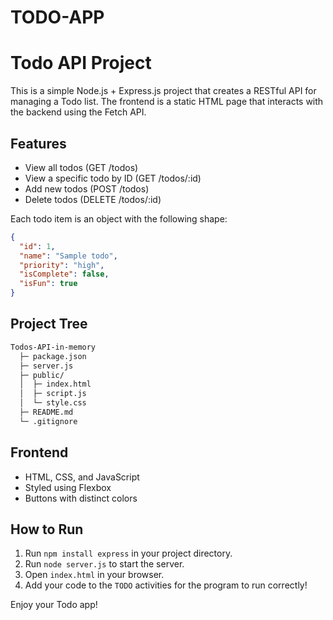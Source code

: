 # TODO-APP


# Todo API Project

This is a simple Node.js + Express.js project that creates a RESTful API for managing a Todo list. The frontend is a static HTML page that interacts with the backend using the Fetch API.

## Features
- View all todos (GET /todos)
- View a specific todo by ID (GET /todos/:id)
- Add new todos (POST /todos)
- Delete todos (DELETE /todos/:id)

Each todo item is an object with the following shape:
```json
{
  "id": 1,
  "name": "Sample todo",
  "priority": "high",
  "isComplete": false,
  "isFun": true
}
```

## Project Tree
```graphql
Todos-API-in-memory 
  ├─ package.json
  ├─ server.js  
  ├─ public/  
  │  ├─ index.html 
  │  ├─ script.js 
  │  └─ style.css
  ├─ README.md 
  └─ .gitignore 
  ```

## Frontend
- HTML, CSS, and JavaScript
- Styled using Flexbox
- Buttons with distinct colors

## How to Run
1. Run `npm install express` in your project directory.
2. Run `node server.js` to start the server.
3. Open `index.html` in your browser.
4. Add your code to the `TODO` activities for the program to run correctly!



Enjoy your Todo app!
